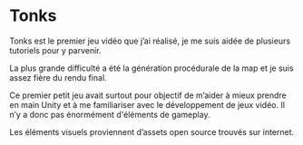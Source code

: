 # Tonks

Tonks est le premier jeu vidéo que j’ai réalisé, je me suis aidée de plusieurs tutoriels pour y parvenir.

La plus grande difficulté a été la génération procédurale de la map et je suis assez fière du rendu final. 

Ce premier petit jeu avait surtout pour objectif de m’aider à mieux prendre en main Unity et à me familiariser avec le développement de jeux vidéo. Il n’y a donc pas énormément d'éléments de gameplay.

Les éléments visuels proviennent d’assets open source trouvés sur internet.


